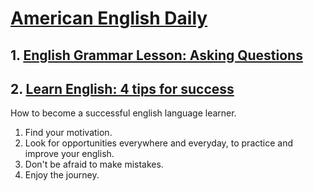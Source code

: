 # [American English Daily](https://www.youtube.com/user/AmericanEnglishDaily/videos)

## 1. [English Grammar Lesson: Asking Questions](https://www.youtube.com/watch?v=dzWVVsbtNq4)

## 2. [Learn English: 4 tips for success](https://www.youtube.com/watch?v=kyb-l6RSZN0)

How to become a successful english language learner.

1. Find your motivation.
1. Look for opportunities everywhere and everyday, to practice and improve your english.
1. Don't be afraid to make mistakes.
1. Enjoy the journey.
